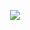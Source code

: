 <p align="center">
  <a href="https://github.com/Quyunshuo">
    <img src="https://github-readme-stats.vercel.app/api?username=Quyunshuo&count_private=true&show_icons=true&hide=contribs&include_all_commits=true" />
  </a>
</p>
